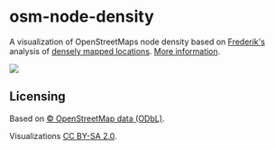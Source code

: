 osm-node-density
================

A visualization of OpenStreetMaps node density based on [Frederik's](http://www.openstreetmap.org/user/woodpeck) analysis of [densely mapped locations](http://fred.dev.openstreetmap.org/density/). [More information](http://www.openstreetmap.org/user/tyr_asd/diary/19549).

[![](http://wiki.openstreetmap.org/w/images/2/2c/OSM-node-density-map-HD-crop-2013.png)](http://tyrasd.github.io/osm-node-density/)

Licensing
---------

Based on [© OpenStreetMap data (ODbL)](http://www.openstreetmap.org/copyright).

Visualizations [CC BY-SA 2.0](http://creativecommons.org/licenses/by-sa/2.0/).

